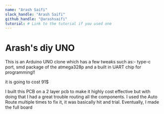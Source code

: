 ```yaml
---
name: "Arash Saifi"
slack_handle: "Arash Saifi"
github_handle: "@arashsaifi"
tutorial: # Link to the tutorial if you used one
---
```


# Arash's diy UNO

This is an Arduino UNO clone which has a few tweaks such as:- type-c port, smd package of the atmega328p and a built in UART chip for programming!!

it is going to cost 91$

I built this PCB on a 2 layer pcb to make it highly cost effective but with doing that I had a great trouble routing all the components. I used the Auto Route multiple times to fix it, it was basically hit and trial. Eventually, I made the full board